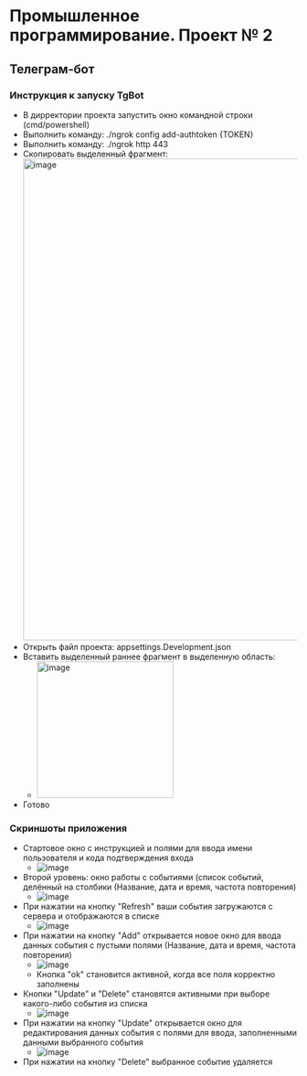 # Промышленное программирование. Проект № 2

## Телеграм-бот

### Инструкция к запуску TgBot
* В дирректории проекта запустить окно командной строки (cmd/powershell)
* Выполнить команду: ./ngrok config add-authtoken {TOKEN}
* Выполнить команду: ./ngrok http 443
* Скопировать выделенный фрагмент: <img width="843" alt="image" src="https://user-images.githubusercontent.com/73230915/169259901-8fb52e14-58b2-42aa-b7b2-05cd4179bbe3.png">
* Открыть файл проекта: appsettings.Development.json
* Вставить выделенный раннее фрагмент в выделенную область:
  * <img width="239" alt="image" src="https://user-images.githubusercontent.com/73230915/169260315-bce821ef-d774-449a-9d3a-aab230ed2f06.png">
* Готово
### Скриншоты приложения
* Стартовое окно с инструкцией и полями для ввода имени пользователя и кода подтверждения входа
  * ![image](https://user-images.githubusercontent.com/73230915/170050166-dcf02360-32fb-47de-9940-f04a93b1310e.png)
* Второй уровень: окно работы с событиями (список событий, делённый на столбики (Название, дата и время, частота повторения)
  * ![image](https://user-images.githubusercontent.com/73230915/170050378-d92153e9-7396-4042-a1e9-4d278ef0989b.png)
* При нажатии на кнопку "Refresh" ваши события загружаются с сервера и отображаются в списке
  * ![image](https://user-images.githubusercontent.com/73230915/170052751-ab2c2a65-54a0-40c3-9293-b766f34c93f3.png)
* При нажатии на кнопку "Add" открывается новое окно для ввода данных события с пустыми полями (Название, дата и время, частота повторения)
  * ![image](https://user-images.githubusercontent.com/73230915/170051156-16d98d14-e4e3-4e57-b82d-229f3ce5c7b2.png)
  * Кнопка "ok" становится активной, когда все поля корректно заполнены
* Кнопки "Update" и "Delete" становятся активными при выборе какого-либо события из списка
  * ![image](https://user-images.githubusercontent.com/73230915/170051901-ebb54d8d-d670-4c12-ba62-888fc272650b.png)
* При нажатии на кнопку "Update" открывается окно для редактирования данных события с полями для ввода, заполненными данными выбранного события
  * ![image](https://user-images.githubusercontent.com/73230915/170052347-e9c90721-722d-446a-8574-c02e0fc3efa5.png)
* При нажатии на кнопку "Delete" выбранное событие удаляется
